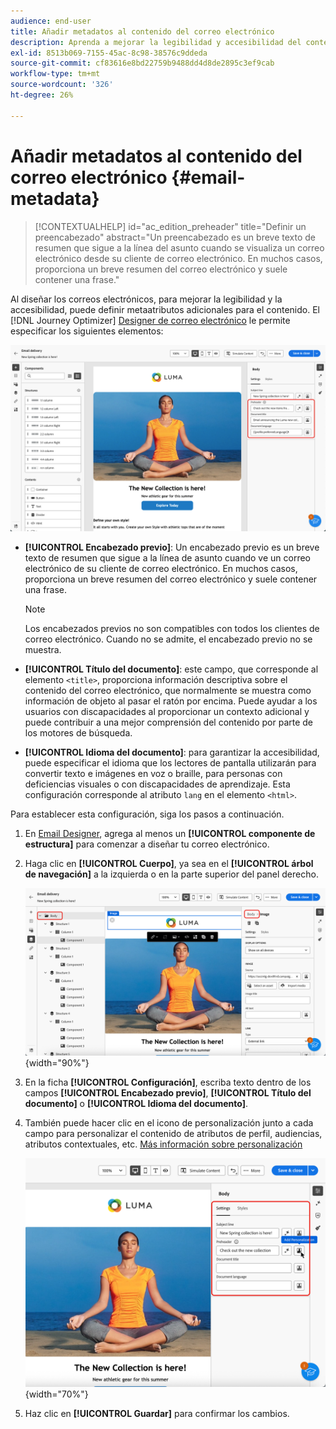 ```yaml
---
audience: end-user
title: Añadir metadatos al contenido del correo electrónico
description: Aprenda a mejorar la legibilidad y accesibilidad del contenido del correo electrónico con metadatos
exl-id: 8513b069-7155-45ac-8c98-38576c9ddeda
source-git-commit: cf83616e8bd22759b9488dd4d8de2895c3ef9cab
workflow-type: tm+mt
source-wordcount: '326'
ht-degree: 26%

---
```


# Añadir metadatos al contenido del correo electrónico {#email-metadata}

>[!CONTEXTUALHELP]
>id="ac_edition_preheader"
>title="Definir un preencabezado"
>abstract="Un preencabezado es un breve texto de resumen que sigue a la línea del asunto cuando se visualiza un correo electrónico desde su cliente de correo electrónico. En muchos casos, proporciona un breve resumen del correo electrónico y suele contener una frase."

Al diseñar los correos electrónicos, para mejorar la legibilidad y la accesibilidad, puede definir metaatributos adicionales para el contenido. El [!DNL Journey Optimizer] [Designer de correo electrónico](get-started-email-designer.md) le permite especificar los siguientes elementos:

![](assets/email_body_settings_ex.png)

* **[!UICONTROL Encabezado previo]**: Un encabezado previo es un breve texto de resumen que sigue a la línea de asunto cuando ve un correo electrónico de su cliente de correo electrónico. En muchos casos, proporciona un breve resumen del correo electrónico y suele contener una frase.

  >[!NOTE]
  >
  >Los encabezados previos no son compatibles con todos los clientes de correo electrónico. Cuando no se admite, el encabezado previo no se muestra.

* **[!UICONTROL Título del documento]**: este campo, que corresponde al elemento `<title>`, proporciona información descriptiva sobre el contenido del correo electrónico, que normalmente se muestra como información de objeto al pasar el ratón por encima. Puede ayudar a los usuarios con discapacidades al proporcionar un contexto adicional y puede contribuir a una mejor comprensión del contenido por parte de los motores de búsqueda.

* **[!UICONTROL Idioma del documento]**: para garantizar la accesibilidad, puede especificar el idioma que los lectores de pantalla utilizarán para convertir texto e imágenes en voz o braille, para personas con deficiencias visuales o con discapacidades de aprendizaje. Esta configuración corresponde al atributo `lang` en el elemento `<html>`.

Para establecer esta configuración, siga los pasos a continuación.

1. En [Email Designer](create-email-content.md), agrega al menos un **[!UICONTROL componente de estructura]** para comenzar a diseñar tu correo electrónico.

1. Haga clic en **[!UICONTROL Cuerpo]**, ya sea en el **[!UICONTROL árbol de navegación]** a la izquierda o en la parte superior del panel derecho.

   ![](assets/email_body.png){width="90%"}

1. En la ficha **[!UICONTROL Configuración]**, escriba texto dentro de los campos **[!UICONTROL Encabezado previo]**, **[!UICONTROL Título del documento]** o **[!UICONTROL Idioma del documento]**.

1. También puede hacer clic en el icono de personalización junto a cada campo para personalizar el contenido de atributos de perfil, audiencias, atributos contextuales, etc. [Más información sobre personalización](../personalization/gs-personalization.md)

   ![](assets/email_body_settings.png){width="70%"}

1. Haz clic en **[!UICONTROL Guardar]** para confirmar los cambios.